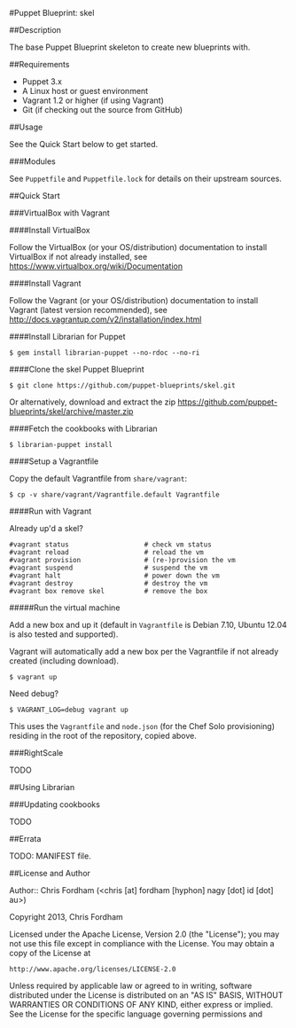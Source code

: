 #Puppet Blueprint: skel

##Description

The base Puppet Blueprint skeleton to create new blueprints with.

##Requirements

* Puppet 3.x
* A Linux host or guest environment
* Vagrant 1.2 or higher (if using Vagrant)
* Git (if checking out the source from GitHub)

##Usage

See the Quick Start below to get started.

###Modules

See `Puppetfile` and `Puppetfile.lock` for details on their upstream sources.

##Quick Start

###VirtualBox with Vagrant

####Install VirtualBox

Follow the VirtualBox (or your OS/distribution) documentation to install VirtualBox if not already installed, see https://www.virtualbox.org/wiki/Documentation

####Install Vagrant

Follow the Vagrant (or your OS/distribution) documentation to install Vagrant (latest version recommended), see http://docs.vagrantup.com/v2/installation/index.html

####Install Librarian for Puppet

	$ gem install librarian-puppet --no-rdoc --no-ri

####Clone the skel Puppet Blueprint

	$ git clone https://github.com/puppet-blueprints/skel.git

Or alternatively, download and extract the zip https://github.com/puppet-blueprints/skel/archive/master.zip

####Fetch the cookbooks with Librarian

	$ librarian-puppet install
  
####Setup a Vagrantfile

Copy the default Vagrantfile from `share/vagrant`:

	$ cp -v share/vagrant/Vagrantfile.default Vagrantfile

####Run with Vagrant

Already up'd a skel?

	#vagrant status                   # check vm status
	#vagrant reload                   # reload the vm
	#vagrant provision                # (re-)provision the vm
	#vagrant suspend                  # suspend the vm
	#vagrant halt                     # power down the vm
	#vagrant destroy                  # destroy the vm
	#vagrant box remove skel          # remove the box

#####Run the virtual machine

Add a new box and up it (default in `Vagrantfile` is Debian 7.10, Ubuntu 12.04 is also tested and supported).

Vagrant will automatically add a new box per the Vagrantfile if not already created (including download).

	$ vagrant up

Need debug?

	$ VAGRANT_LOG=debug vagrant up
	
This uses the `Vagrantfile` and `node.json` (for the Chef Solo provisioning) residing in the root of the repository, copied above.

###RightScale

TODO

##Using Librarian

###Updating cookbooks

TODO

##Errata

TODO: MANIFEST file.

##License and Author

Author:: Chris Fordham (<chris [at] fordham [hyphon] nagy [dot] id [dot] au>)

Copyright 2013, Chris Fordham

Licensed under the Apache License, Version 2.0 (the "License");
you may not use this file except in compliance with the License.
You may obtain a copy of the License at

    http://www.apache.org/licenses/LICENSE-2.0

Unless required by applicable law or agreed to in writing, software
distributed under the License is distributed on an "AS IS" BASIS,
WITHOUT WARRANTIES OR CONDITIONS OF ANY KIND, either express or implied.
See the License for the specific language governing permissions and
